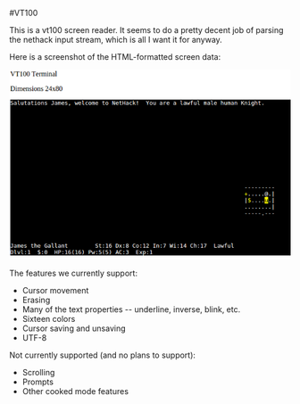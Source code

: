 #VT100

This is a vt100 screen reader. It seems to do a pretty
decent job of parsing the nethack input stream, which
is all I want it for anyway.

Here is a screenshot of the HTML-formatted screen data:

![](_readme/screencap.png)

The features we currently support:

* Cursor movement
* Erasing
* Many of the text properties -- underline, inverse, blink, etc.
* Sixteen colors
* Cursor saving and unsaving
* UTF-8

Not currently supported (and no plans to support):

* Scrolling
* Prompts
* Other cooked mode features

